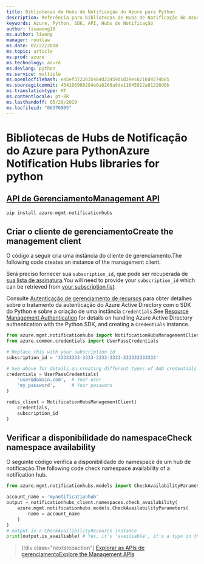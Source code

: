 ```yaml
---
title: Bibliotecas de Hubs de Notificação do Azure para Python
description: Referência para bibliotecas de Hubs de Notificação do Azure para Python
keywords: Azure, Python, SDK, API, Hubs de Notificação
author: lisawong19
ms.author: liwong
manager: routlaw
ms.date: 02/22/2018
ms.topic: article
ms.prod: azure
ms.technology: azure
ms.devlang: python
ms.service: multiple
ms.openlocfilehash: ea5ef3722635484d23459d1d39ec6216d4574b85
ms.sourcegitcommit: 434186988284e0a8268a9de11645912a81226d6b
ms.translationtype: HT
ms.contentlocale: pt-BR
ms.lasthandoff: 05/29/2019
ms.locfileid: "66376905"
---
```

# <a name="azure-notification-hubs-libraries-for-python"></a><span data-ttu-id="e1088-104">Bibliotecas de Hubs de Notificação do Azure para Python</span><span class="sxs-lookup"><span data-stu-id="e1088-104">Azure Notification Hubs libraries for python</span></span>

## <a name="management-apipythonapioverviewazurenotificationhubsmanagement"></a>[<span data-ttu-id="e1088-105">API de Gerenciamento</span><span class="sxs-lookup"><span data-stu-id="e1088-105">Management API</span></span>](/python/api/overview/azure/notificationhubs/management)

```bash
pip install azure-mgmt-notificationhubs
```

## <a name="create-the-management-client"></a><span data-ttu-id="e1088-106">Criar o cliente de gerenciamento</span><span class="sxs-lookup"><span data-stu-id="e1088-106">Create the management client</span></span>

<span data-ttu-id="e1088-107">O código a seguir cria uma instância do cliente de gerenciamento.</span><span class="sxs-lookup"><span data-stu-id="e1088-107">The following code creates an instance of the management client.</span></span>

<span data-ttu-id="e1088-108">Será preciso fornecer sua ``subscription_id``, que pode ser recuperada de [sua lista de assinatura](https://manage.windowsazure.com/#Workspaces/AdminTasks/SubscriptionMapping).</span><span class="sxs-lookup"><span data-stu-id="e1088-108">You will need to provide your ``subscription_id`` which can be retrieved from [your subscription list](https://manage.windowsazure.com/#Workspaces/AdminTasks/SubscriptionMapping).</span></span>

<span data-ttu-id="e1088-109">Consulte [Autenticação de gerenciamento de recursos](/python/azure/python-sdk-azure-authenticate) para obter detalhes sobre o tratamento da autenticação do Azure Active Directory com o SDK do Python e sobre a criação de uma instância ``Credentials``.</span><span class="sxs-lookup"><span data-stu-id="e1088-109">See [Resource Management Authentication](/python/azure/python-sdk-azure-authenticate) for details on handling Azure Active Directory authentication with the Python SDK, and creating a ``Credentials`` instance.</span></span>

```python
from azure.mgmt.notificationhubs import NotificationHubsManagementClient
from azure.common.credentials import UserPassCredentials

# Replace this with your subscription id
subscription_id = '33333333-3333-3333-3333-333333333333'

# See above for details on creating different types of AAD credentials
credentials = UserPassCredentials(
    'user@domain.com',  # Your user
    'my_password',      # Your password
)

redis_client = NotificationHubsManagementClient(
    credentials,
    subscription_id
)
```

## <a name="check-namespace-availability"></a><span data-ttu-id="e1088-110">Verificar a disponibilidade do namespace</span><span class="sxs-lookup"><span data-stu-id="e1088-110">Check namespace availability</span></span>

<span data-ttu-id="e1088-111">O seguinte código verifica a disponibilidade do namespace de um hub de notificação.</span><span class="sxs-lookup"><span data-stu-id="e1088-111">The following code check namespace availability of a notification hub.</span></span>

```python
from azure.mgmt.notificationhubs.models import CheckAvailabilityParameters

account_name = 'mynotificationhub'
output = notificationhubs_client.namespaces.check_availability(
    azure.mgmt.notificationhubs.models.CheckAvailabilityParameters(
        name = account_name
    )
)
# output is a CheckAvailibilityResource instance
print(output.is_availiable) # Yes, it's 'availiable', it's a typo in the REST API
```

> [!div class="nextstepaction"]
> [<span data-ttu-id="e1088-112">Explorar as APIs de gerenciamento</span><span class="sxs-lookup"><span data-stu-id="e1088-112">Explore the Management APIs</span></span>](/python/api/overview/azure/notificationhubs/management)
